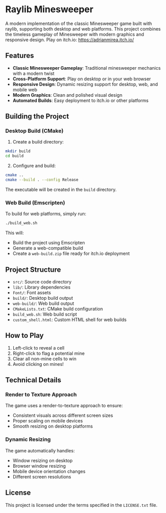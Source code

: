 # Raylib Minesweeper

A modern implementation of the classic Minesweeper game built with raylib, supporting both desktop and web platforms. This project combines the timeless gameplay of Minesweeper with modern graphics and responsive design.
Play on itch.io: https://adrianmirea.itch.io/

## Features

- **Classic Minesweeper Gameplay**: Traditional minesweeper mechanics with a modern twist
- **Cross-Platform Support**: Play on desktop or in your web browser
- **Responsive Design**: Dynamic resizing support for desktop, web, and mobile web
- **Modern Graphics**: Clean and polished visual design
- **Automated Builds**: Easy deployment to itch.io or other platforms

## Building the Project

### Desktop Build (CMake)

1. Create a build directory:
```bash
mkdir build
cd build
```

2. Configure and build:
```bash
cmake ..
cmake --build . --config Release
```

The executable will be created in the `build` directory.

### Web Build (Emscripten)

To build for web platforms, simply run:
```bash
./build_web.sh
```

This will:
- Build the project using Emscripten
- Generate a web-compatible build
- Create a `web-build.zip` file ready for itch.io deployment

## Project Structure

- `src/`: Source code directory
- `lib/`: Library dependencies
- `Font/`: Font assets
- `build/`: Desktop build output
- `web-build/`: Web build output
- `CMakeLists.txt`: CMake build configuration
- `build_web.sh`: Web build script
- `custom_shell.html`: Custom HTML shell for web builds

## How to Play

1. Left-click to reveal a cell
2. Right-click to flag a potential mine
3. Clear all non-mine cells to win
4. Avoid clicking on mines!

## Technical Details

### Render to Texture Approach

The game uses a render-to-texture approach to ensure:
- Consistent visuals across different screen sizes
- Proper scaling on mobile devices
- Smooth resizing on desktop platforms

### Dynamic Resizing

The game automatically handles:
- Window resizing on desktop
- Browser window resizing
- Mobile device orientation changes
- Different screen resolutions

## License

This project is licensed under the terms specified in the `LICENSE.txt` file.
